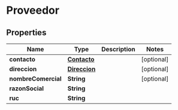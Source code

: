 # Proveedor

## Properties
Name | Type | Description | Notes
------------ | ------------- | ------------- | -------------
**contacto** | [**Contacto**](Contacto.md) |  |  [optional]
**direccion** | [**Direccion**](Direccion.md) |  |  [optional]
**nombreComercial** | **String** |  |  [optional]
**razonSocial** | **String** |  | 
**ruc** | **String** |  | 

